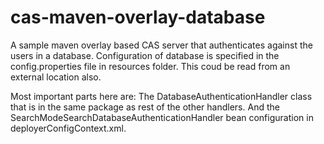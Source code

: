# cas-maven-overlay-database
A sample maven overlay based CAS server that authenticates against the users in a database. Configuration of database is specified in the config.properties file in resources folder. This coud be read from an external location also.

Most important parts here are:
The DatabaseAuthenticationHandler class that is in the same package as rest of the other handlers.
And the SearchModeSearchDatabaseAuthenticationHandler bean configuration in deployerConfigContext.xml.